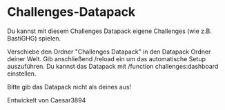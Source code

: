 # Challenges-Datapack
Du kannst mit diesem Challenges Datapack eigene Challenges (wie z.B. BastiGHG) spielen.

Verschiebe den Ordner "Challenges Datapack" in den Datapack Ordner deiner Welt.
Gib anschließend /reload ein um das automatische Setup auszuführen.
Du kannst das Datapack mit /function challenges:dashboard einstellen.

Bitte gib das Datapack nicht als deines aus!


Entwickelt von Caesar3894
